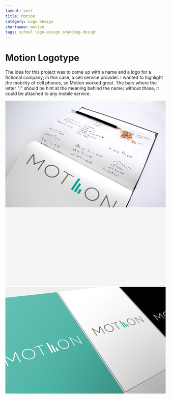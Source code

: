 ```yaml
---
layout: post
title: Motion
category: Logo Design
shortname: motion
tags: school logo-design branding-design
---
```


# Motion Logotype

The idea for this project was to come up with a name and a logo for a fictional company; in this case, a cell service provider. I wanted to highlight the mobility of cell phones, so Motion worked great. The bars where the letter "I" should be hint at the meaning behind the name; without those, it could be attached to any mobile service.

![Motion Logotype](/assets/img/portfolio/motion/motion_1.png)
![Motion Logotype](/assets/img/portfolio/motion/motion_anim_1.gif)
![Motion Logotype](/assets/img/portfolio/motion/motion_2.png)